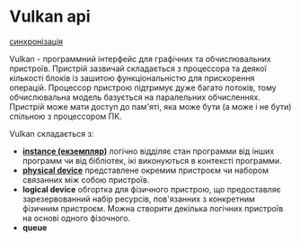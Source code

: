 # Vulkan api
[синхронізація](./synchronization/index.md)  

 Vulkan - программний інтерфейс для графічних та обчислювальних пристроїв.
Пристрій зазвичай складається з процессора та деякої кількості блоків із зашитою функціональністю для прискорення операцій. Процессор пристрою підтримує дуже багато потоків, тому обчислювальна модель базується на паралельних обчисленнях. Пристрій може мати доступ до пам'яті, яка може бути (а може і не бути) спільною з процессором ПК.  

 Vulkan складається з:  
- [**instance (екземпляр)**](./structure/instance.md)  логічно відділяє стан программи від інших программ чи від бібліотек, ікі виконуються в контексті программи.  
- [**physical device**](./structure/physical_device.md) представлене окремим пристроєм чи набором связанних між собою пристроїв.    
- **logical device** обгортка для фізичного пристрою, що предоставляє зарезервованний набір ресурсів, пов'язанних з конкретним фізичним пристроєм. Можна створити декілька логічних пристроїв на основі одного фізочного.   
- **queue**  
